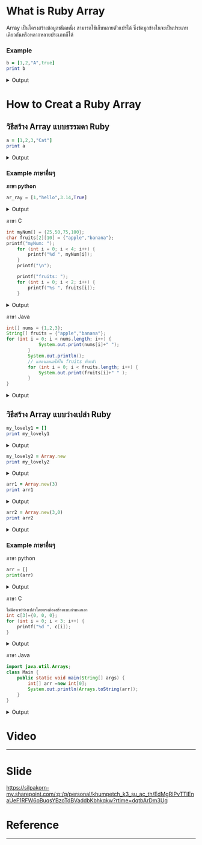 # What is Ruby Array 
Array เป็นโครงสร้างข้อมูลชนิดหนึ่ง สามารถใช้เก็บหลายตัวแปรได้ ซึ่งข้อมูลข้างในจะเป็นประเภทเดียวกันหรือหลากหลายประเภทก็ได้ 
### Example
```ruby
b = [1,2,"A",true]
print b
```
<details> <summary>Output</summary>
[1, 2, "A", true]
</details>

# How to Creat a Ruby Array
## วิธีสร้าง Array แบบธรรมดา Ruby
```ruby
a = [1,2,3,"Cat"]
print a
```
<details> <summary>Output</summary>
[1, 2, 3, "Cat"]
</details>

### Example ภาษาอื่นๆ
**ภาษา python**
```python
ar_ray = [1,"hello",3.14,True]
```
<details> <summary>Output</summary>
[1,"hello",3.14,True]
</details>

ภาษา C

```C
int myNum[] = {25,50,75,100};
char fruits[2][10] = {"apple","banana"};
printf("myNum: ");
    for (int i = 0; i < 4; i++) {
        printf("%d ", myNum[i]);
    }
    printf("\n");

    printf("fruits: ");
    for (int i = 0; i < 2; i++) {
        printf("%s ", fruits[i]);
    }
```

<details> <summary>Output</summary>
myNum: 25 50 75 100<br>
fruits: apple banana
</details>

ภาษา Java

```Java
int[] nums = {1,2,3};
String[] fruits = {"apple","banana"};
for (int i = 0; i < nums.length; i++) {
            System.out.print(nums[i]+" ");
        }
        System.out.println();
        // แสดงผลผลไม้ใน fruits ทีละตัว
        for (int i = 0; i < fruits.length; i++) {
            System.out.print(fruits[i]+" " );
        }
}

```
<details> <summary>Output</summary>
1 2 3<br>
apple banana
    
</details>

## วิธีสร้าง Array แบบว่างเปล่า Ruby
```ruby
my_lovely1 = []
print my_lovely1
```

<details> <summary>Output</summary>
[]
</details>

```ruby
my_lovely2 = Array.new
print my_lovely2
```

<details> <summary>Output</summary>
[]
</details>

```ruby
arr1 = Array.new(3)
print arr1
```

<details> <summary>Output</summary>
[nil,nil,nil]
</details>

```ruby
arr2 = Array.new(3,0)
print arr2
```
<details> <summary>Output</summary>
[0,0,0]
</details>

### Example ภาษาอื่นๆ
ภาษา python
```python
arr = []
print(arr)
```

<details> <summary>Output</summary>
[]
</details>

ภาษา C

```C
ไม่มีอาเรย์ว่างเปล่าโดยตรงต้องสร้างแบบกำหนดเอา
int c[3]={0, 0, 0};
for (int i = 0; i < 3; i++) {
    printf("%d ", c[i]);
}
```

<details> <summary>Output</summary>
0,0,0
</details>

ภาษา Java

```Java
import java.util.Arrays;
class Main {
    public static void main(String[] args) {
        int[] arr =new int[0];
        System.out.println(Arrays.toString(arr));
    }
}
```
<details> <summary>Output</summary>
[]
</details>

# Video
---
# Slide
https://silpakorn-my.sharepoint.com/:p:/g/personal/khumpetch_k3_su_ac_th/EdMgRIPvTTlEnaUeF1RFW6oBuqsYBzoTdBVaddbKbhkqkw?rtime=dqtbArDm3Ug
# Reference
---
